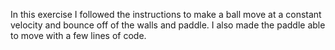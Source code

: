 In this exercise I followed the instructions to make a ball move at a constant velocity and bounce off of the walls and paddle. I also made the paddle able to move with a few lines of code. 
